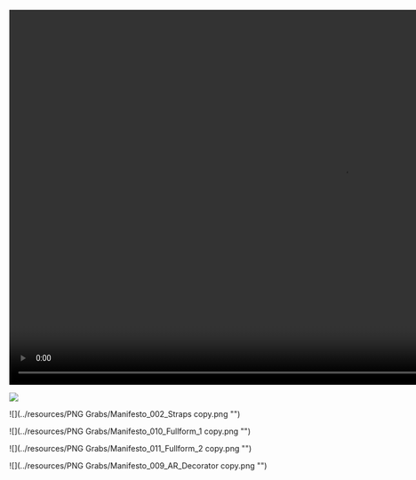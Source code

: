 
<section>

<video src="../resources/Manifesto_Movie.mp4" width="1200px" height="675px" controls></video>

</section>

<section>

![](../resources/system_d_Manifesto.png "")

</section>

<section>

![](../resources/PNG Grabs/Manifesto_002_Straps copy.png "")

</section>

<section>

![](../resources/PNG Grabs/Manifesto_010_Fullform_1 copy.png "")

</section>

<section>

![](../resources/PNG Grabs/Manifesto_011_Fullform_2 copy.png "")

</section>

<section>

![](../resources/PNG Grabs/Manifesto_009_AR_Decorator copy.png "")



</section>
